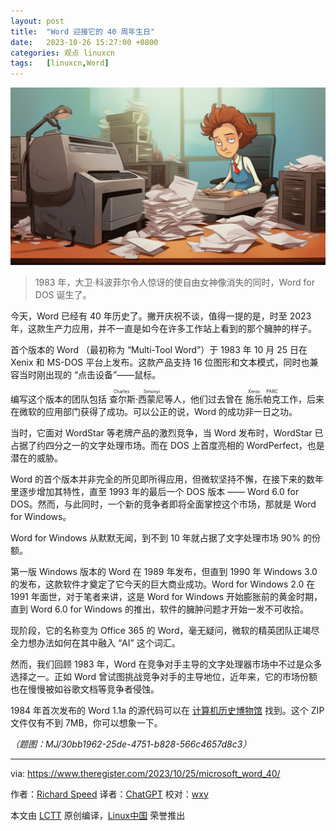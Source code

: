 ```yaml
---
layout: post
title:	"Word 迎接它的 40 周年生日"
date:	2023-10-26 15:27:00 +0800 
categories:	观点 linuxcn 
tags:	[linuxcn,Word]
---
```



![](/Asserts/Images/album/202310/26/152738tj0xaxjofnhttz8a.jpg)



> 
> 1983 年，大卫·科波菲尔令人惊讶的使自由女神像消失的同时，Word for DOS 诞生了。
> 
> 
> 


今天，Word 已经有 40 年历史了。撇开庆祝不谈，值得一提的是，时至 2023 年，这款生产力应用，并不一直是如今在许多工作站上看到的那个臃肿的样子。


首个版本的 Word （最初称为 “Multi-Tool Word”）于 1983 年 10 月 25 日在 Xenix 和 MS-DOS 平台上发布。这款产品支持 16 位图形和文本模式，同时也兼容当时刚出现的 “点击设备”——鼠标。


编写这个版本的团队包括 <ruby> 查尔斯·西蒙尼 <rt>  Charles Simonyi </rt></ruby> 等人，他们过去曾在 <ruby> 施乐帕克 <rt>  Xerox PARC </rt></ruby> 工作，后来在微软的应用部门获得了成功。可以公正的说，Word 的成功非一日之功。


当时，它面对 WordStar 等老牌产品的激烈竞争，当 Word 发布时，WordStar 已占据了约四分之一的文字处理市场。而在 DOS 上首度亮相的 WordPerfect，也是潜在的威胁。


Word 的首个版本并非完全的所见即所得应用，但微软坚持不懈，在接下来的数年里逐步增加其特性，直至 1993 年的最后一个 DOS 版本 —— Word 6.0 for DOS。然而，与此同时，一个新的竞争者即将全面掌控这个市场，那就是 Word for Windows。


Word for Windows 从默默无闻，到不到 10 年就占据了文字处理市场 90% 的份额。


第一版 Windows 版本的 Word 在 1989 年发布，但直到 1990 年 Windows 3.0 的发布，这款软件才奠定了它今天的巨大商业成功。Word for Windows 2.0 在 1991 年面世，对于笔者来讲，这是 Word for Windows 开始膨胀前的黄金时期，直到 Word 6.0 for Windows 的推出，软件的臃肿问题才开始一发不可收拾。


现阶段，它的名称变为 Office 365 的 Word，毫无疑问，微软的精英团队正竭尽全力想办法如何在其中融入 “AI” 这个词汇。


然而，我们回顾 1983 年，Word 在竞争对手主导的文字处理器市场中不过是众多选择之一。正如 Word 曾试图挑战竞争对手的主导地位，近年来，它的市场份额也在慢慢被如谷歌文档等竞争者侵蚀。


1984 年首次发布的 Word 1.1a 的源代码可以在 [计算机历史博物馆](https://computerhistory.org/blog/microsoft-word-for-windows-1-1a-source-code/) 找到。这个 ZIP 文件仅有不到 7MB，你可以想象一下。


*（题图：MJ/30bb1962-25de-4751-b828-566c4657d8c3）*




---


via: <https://www.theregister.com/2023/10/25/microsoft_word_40/> 


作者：[Richard Speed](https://www.theregister.com/Author/Richard-Speed "Read more by this author") 译者：[ChatGPT](https://linux.cn/lctt/ChatGPT) 校对：[wxy](https://github.com/wxy)


本文由 [LCTT](https://github.com/LCTT/TranslateProject) 原创编译，[Linux中国](/article-16309-1.html) 荣誉推出
